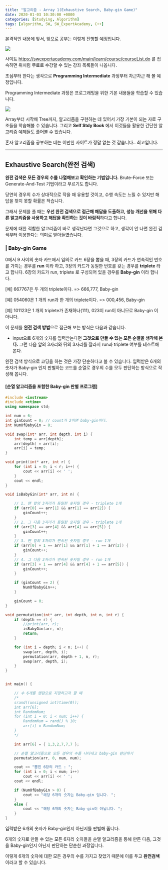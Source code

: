 ```yaml
---
title: "알고리즘 - Array 1(Exhaustive Search, Baby-gin Game)"
date: 2020-01-03 10:30:00 +0800
categories: [Studying, Algorithm]
tags: [algorithm, SW, SW_ExpertAcademy, C++]
---
```




본격적인 내용에 앞서, 앞으로 공부는 이렇게 진행할 예정입니다.

![](https://github.com/ChanhuiSeok/ChanhuiSeok.github.io/blob/master/assets/img/posts/algo-post2-1.PNG?raw=true)

사이트 https://swexpertacademy.com/main/learn/course/courseList.do 를 접속하면 위처럼 무료로 수강할 수 있는 강좌 목록들이 나옵니다. 

초심부터 한다는 생각으로 **Programming Intermediate** 과정부터 차근차근 해 볼 예정입니다.



Programming Intermediate 과정은 프로그래밍을 위한 기본 내용들을 학습할 수 있습니다.

![](https://github.com/ChanhuiSeok/ChanhuiSeok.github.io/blob/master/assets/img/posts/algo-post2-2.PNG?raw=true)

Array부터 시작해 Tree까지, 알고리즘을 구현하는 데 있어서 가장 기본이 되는 자료 구조들을 학습해볼 수 있습니다. 그리고 **Self Stdy Book** 에서 이것들을 활용한 간단한 알고리즘 예제들도 풀어볼 수 있습니다.

혼자 알고리즘을 공부하는 데는 이만한 사이트가 정말 없는 것 같습니다.. 최고입니다.



---

## Exhaustive Search(완전 검색)

**완전 검색은 모든 경우의 수를 나열해보고 확인하는 기법입니다.** Brute-Force 또는 Generate-And-Test 기법이라고 부르기도 합니다.

당연히 경우의 수가 상대적으로 작을 때 유용할 것이고, 수행 속도는 느릴 수 있지만 해답을 찾지 못할 확률은 적습니다.

그래서 문제를 풀 때는 **우선 완전 검색으로 접근해 해답을 도출하고, 성능 개선을 위해 다른 알고리즘을 사용하고 해답을 확인하는 것이 바람직**하다고 합니다.

문제에 대한 적합한 알고리즘이 바로 생각난다면 그것으로 하고, 생각이 안 나면 완전 검색부터 이용한다는 의미로 받아들였습니다.



### | Baby-gin Game

0에서 9 사이의 숫자 카드에서 임의로 카드 6장을 뽑을 때, 3장의 카드가 연속적인 번호를 가지는 경우를 **run** 이라 하고, 3장의 카드가 동일한 번호를 갖는 경우를 **triplete** 라고 합니다. 6장의 카드가 run, triplete 로 구성되어 있을 경우를 **Baby-gin** 이라 합니다.

[예] 667767은 두 개의 triplete이다. => 666,777,  Baby-gin

[예] 054060은 1 개의 run과 한 개의 triplete이다. => 000,456,  Baby-gin

[예] 101123은 1 개의 triplete가 존재하나(111), 023이 run이 아니므로 Baby-gin 이 아니다.



이 문제를 **완전 검색 방법**으로 접근해 보는 방식은 다음과 같습니다.

- input으로 6개의 숫자를 입력받는다면 **그것으로 만들 수 있는 모든 순열을 생각해 본다.**
  그런 다음 앞의 3자리와 뒤의 3자리를 잘라서 run과 triplete 여부를 테스트해 본다.

  

완전 검색 방식으로 코딩을 하는 것은 가장 단순하다고 볼 수 있습니다.
입력받은 6개의 숫자가 Baby-gin 인지 판별하는 코드를 순열로 경우의 수를 모두 판단하는 방식으로 작성해 봅니다.

#### **[순열 알고리즘을 포함한 Baby-gin 판별 프로그램]**

```c++
#include <iostream>
#include <ctime>
using namespace std;

int num = 6;
int ginCount = 0; // count가 2이면 baby-gin이다.
int NumOfBabyGin = 0;

void swap(int* arr, int depth, int i) {
	int temp = arr[depth];
	arr[depth] = arr[i];
	arr[i] = temp;
}

void print(int* arr, int r) {
	for (int i = 0; i < r; i++) {
		cout << arr[i] << ' ';
	}
	cout << endl;
}

void isBabyGin(int* arr, int n) {

	// 1. 맨 앞의 3자리가 동일한 숫자일 경우 - triplete 1개
	if (arr[0] == arr[1] && arr[1] == arr[2]) {
		ginCount++;
	}
	// 2. 그 다음 3자리가 동일한 숫자일 경우 - triplete 1개
	if (arr[3] == arr[4] && arr[4] == arr[5]) {
		ginCount++;
	}
	// 3. 맨 앞의 3자리가 연속된 숫자일 경우 - run 1개
	if (arr[0] + 1 == arr[1] && arr[1] + 1 == arr[2]) {
		ginCount++;
	}
	// 4. 그 다음 3자리가 연속된 숫자일 경우 - run 1개
	if (arr[3] + 1 == arr[4] && arr[4] + 1 == arr[5]) {
		ginCount++;
	}

	if (ginCount == 2) {
		NumOfBabyGin++;
	}

	ginCount = 0;
}

void permutation(int* arr, int depth, int n, int r) {
	if (depth == r) {
		//print(arr, r);
		isBabyGin(arr, n);
		return;
	}

	for (int i = depth; i < n; i++) {
		swap(arr, depth, i);
		permutation(arr, depth + 1, n, r);
		swap(arr, depth, i);
	}
}


int main() {

	// 수 6개를 랜덤으로 지정하고자 할 때
	/*
	srand((unsigned int)time(0));
	int arr[6];	
	int RandomNum;
	for (int i = 0; i < num; i++) {
		RandomNum = rand() % 10;
		arr[i] = RandomNum;
	}
	*/

	int arr[6] = { 1,3,2,7,7,7 };

	// 순열 알고리즘으로 모든 경우의 수를 나타내고 baby-gin 판단하기
	permutation(arr, 0, num, num);

	cout << "뽑힌 6장의 카드 : ";
	for (int i = 0; i < num; i++)
		cout << arr[i] << ' ';
	cout << endl;

	if (NumOfBabyGin > 0) {
		cout << "해당 6개의 숫자는 Baby-gin 입니다. ";
	}
	else {
		cout << "해당 6개의 숫자는 Baby-gin이 아닙니다. ";
	}
}
```

입력받은 6개의 숫자가 Baby-gin인지 아닌지를 판별해 줍니다.

6개의 숫자로 만들 수 있는 모든 6자리 숫자들을 순열 알고리즘을 통해  만든 다음, 그것을 Baby-gin인지 아닌지 판단하는 단순한 과정입니다.

이렇게 6개의 숫자에 대한 모든 경우의 수를 가지고 찾았기 때문에 이를 두고 **완전검색**이라고 할 수 있습니다.